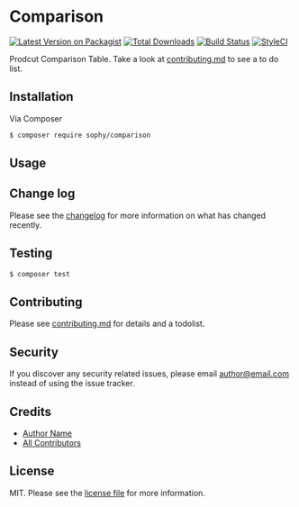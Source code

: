 # Comparison

[![Latest Version on Packagist][ico-version]][link-packagist]
[![Total Downloads][ico-downloads]][link-downloads]
[![Build Status][ico-travis]][link-travis]
[![StyleCI][ico-styleci]][link-styleci]

Prodcut Comparison Table. Take a look at [contributing.md](contributing.md) to see a to do list.

## Installation

Via Composer

``` bash
$ composer require sophy/comparison
```

## Usage

## Change log

Please see the [changelog](changelog.md) for more information on what has changed recently.

## Testing

``` bash
$ composer test
```

## Contributing

Please see [contributing.md](contributing.md) for details and a todolist.

## Security

If you discover any security related issues, please email author@email.com instead of using the issue tracker.

## Credits

- [Author Name][link-author]
- [All Contributors][link-contributors]

## License

MIT. Please see the [license file](license.md) for more information.

[ico-version]: https://img.shields.io/packagist/v/sophy/comparison.svg?style=flat-square
[ico-downloads]: https://img.shields.io/packagist/dt/sophy/comparison.svg?style=flat-square
[ico-travis]: https://img.shields.io/travis/sophy/comparison/master.svg?style=flat-square
[ico-styleci]: https://styleci.io/repos/12345678/shield

[link-packagist]: https://packagist.org/packages/sophy/comparison
[link-downloads]: https://packagist.org/packages/sophy/comparison
[link-travis]: https://travis-ci.org/sophy/comparison
[link-styleci]: https://styleci.io/repos/12345678
[link-author]: https://github.com/sophy
[link-contributors]: ../../contributors
